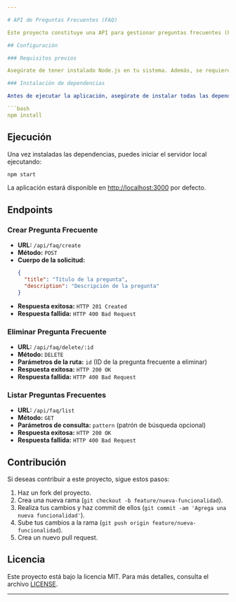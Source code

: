 ```yaml
---

# API de Preguntas Frecuentes (FAQ)

Este proyecto constituye una API para gestionar preguntas frecuentes (FAQ). Proporciona funcionalidades básicas como crear, listar y eliminar preguntas frecuentes.

## Configuración

### Requisitos previos

Asegúrate de tener instalado Node.js en tu sistema. Además, se requiere un servidor de base de datos compatible, como MariaDB, para ejecutar la aplicación.

### Instalación de dependencias

Antes de ejecutar la aplicación, asegúrate de instalar todas las dependencias necesarias ejecutando el siguiente comando en la terminal:

```bash
npm install
```

## Ejecución

Una vez instaladas las dependencias, puedes iniciar el servidor local ejecutando:

```bash
npm start
```

La aplicación estará disponible en [http://localhost:3000](http://localhost:3000) por defecto.

## Endpoints

### Crear Pregunta Frecuente

- **URL:** `/api/faq/create`
- **Método:** `POST`
- **Cuerpo de la solicitud:**
  ```json
  {
    "title": "Título de la pregunta",
    "description": "Descripción de la pregunta"
  }
  ```
- **Respuesta exitosa:** `HTTP 201 Created`
- **Respuesta fallida:** `HTTP 400 Bad Request`

### Eliminar Pregunta Frecuente

- **URL:** `/api/faq/delete/:id`
- **Método:** `DELETE`
- **Parámetros de la ruta:** `id` (ID de la pregunta frecuente a eliminar)
- **Respuesta exitosa:** `HTTP 200 OK`
- **Respuesta fallida:** `HTTP 400 Bad Request`

### Listar Preguntas Frecuentes

- **URL:** `/api/faq/list`
- **Método:** `GET`
- **Parámetros de consulta:** `pattern` (patrón de búsqueda opcional)
- **Respuesta exitosa:** `HTTP 200 OK`
- **Respuesta fallida:** `HTTP 400 Bad Request`

## Contribución

Si deseas contribuir a este proyecto, sigue estos pasos:

1. Haz un fork del proyecto.
2. Crea una nueva rama (`git checkout -b feature/nueva-funcionalidad`).
3. Realiza tus cambios y haz commit de ellos (`git commit -am 'Agrega una nueva funcionalidad'`).
4. Sube tus cambios a la rama (`git push origin feature/nueva-funcionalidad`).
5. Crea un nuevo pull request.

## Licencia

Este proyecto está bajo la licencia MIT. Para más detalles, consulta el archivo [LICENSE](LICENSE).

---
```

